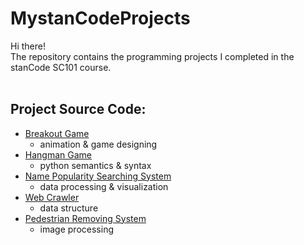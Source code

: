 # MystanCodeProjects
Hi there! <br>
The repository contains the programming projects I completed in the stanCode SC101 course.<br>
<br>
## Project Source Code:<br>
- [Breakout Game](https://github.com/JillChung2003/MystanCodeProjects/blob/6e126155dc1970632f83092134e007aaba6a3f4f/stanCodeProjects/Break%20Out%20Game/breakout.py)
  - animation & game designing
- [Hangman Game](https://github.com/JillChung2003/MystanCodeProjects/blob/43def87a24033ce710d6df0af8b5e8ba86c2d44d/stanCodeProjects/Hangman%20Game/hangman.py)
  - python semantics & syntax
- [Name Popularity Searching System](https://github.com/JillChung2003/MystanCodeProjects/blob/43def87a24033ce710d6df0af8b5e8ba86c2d44d/stanCodeProjects/Name%20Popularity%20Searching%20System/babygraphics.py)
  -  data processing & visualization
-  [Web Crawler](https://github.com/JillChung2003/MystanCodeProjects/blob/43def87a24033ce710d6df0af8b5e8ba86c2d44d/stanCodeProjects/Web%20Crawler/webcrawler.py)
    -  data structure
-  [Pedestrian Removing System](https://github.com/JillChung2003/MystanCodeProjects/blob/593a26f44ca25718e2c9b83e69a9004151d4804e/stanCodeProjects/Pedestrian%20Removing%20System/stanCodoshop.py)
    -  image processing

